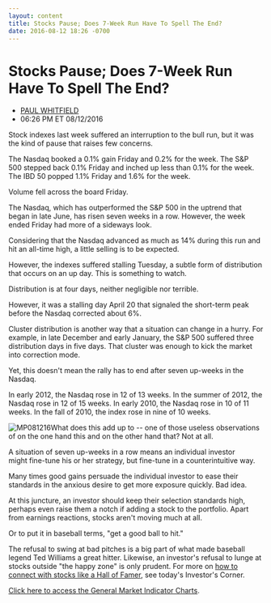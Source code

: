 ```yaml
---
layout: content
title: Stocks Pause; Does 7-Week Run Have To Spell The End?
date: 2016-08-12 18:26 -0700
---
```



Stocks Pause; Does 7-Week Run Have To Spell The End?
=====================================================




* [PAUL WHITFIELD](https://www.investors.com/author/whitfieldp/ "Posts by PAUL WHITFIELD")
* 06:26 PM ET 08/12/2016




Stock indexes last week suffered an interruption to the bull run, but it was the kind of pause that raises few concerns.


The Nasdaq booked a 0.1% gain Friday and 0.2% for the week. The S&P 500 stepped back 0.1% Friday and inched up less than 0.1% for the week. The IBD 50 popped 1.1% Friday and 1.6% for the week.


Volume fell across the board Friday.


The Nasdaq, which has outperformed the S&P 500 in the uptrend that began in late June, has risen seven weeks in a row. However, the week ended Friday had more of a sideways look.



Considering that the Nasdaq advanced as much as 14% during this run and hit an all-time high, a little selling is to be expected.


However, the indexes suffered stalling Tuesday, a subtle form of distribution that occurs on an up day. This is something to watch.


Distribution is at four days, neither negligible nor terrible.


However, it was a stalling day April 20 that signaled the short-term peak before the Nasdaq corrected about 6%.


Cluster distribution is another way that a situation can change in a hurry. For example, in late December and early January, the S&P 500 suffered three distribution days in five days. That cluster was enough to kick the market into correction mode.


Yet, this doesn't mean the rally has to end after seven up-weeks in the Nasdaq.


In early 2012, the Nasdaq rose in 12 of 13 weeks. In the summer of 2012, the Nasdaq rose in 12 of 15 weeks. In early 2010, the Nasdaq rose in 10 of 11 weeks. In the fall of 2010, the index rose in nine of 10 weeks.


![MP081216](https://www.investors.com/wp-content/uploads/2016/08/MP081216-199x300.jpg)What does this add up to -- one of those useless observations of on the one hand this and on the other hand that? Not at all.


A situation of seven up-weeks in a row means an individual investor might fine-tune his or her strategy, but fine-tune in a counterintuitive way.


Many times good gains persuade the individual investor to ease their standards in the anxious desire to get more exposure quickly. Bad idea.


At this juncture, an investor should keep their selection standards high, perhaps even raise them a notch if adding a stock to the portfolio. Apart from earnings reactions, stocks aren't moving much at all.


Or to put it in baseball terms, "get a good ball to hit."


The refusal to swing at bad pitches is a big part of what made baseball legend Ted Williams a great hitter. Likewise, an investor's refusal to lunge at stocks outside "the happy zone" is only prudent. For more on [how to connect with stocks like a Hall of Famer](https://www.investors.com/how-to-invest/investors-corner/how-to-connect-with-stocks-like-a-hall-of-famer/), see today's Investor's Corner.


[Click here to access the General Market Indicator Charts](https://www.investors.com/wp-content/uploads/2016/08/GMI_081516.pdf).




